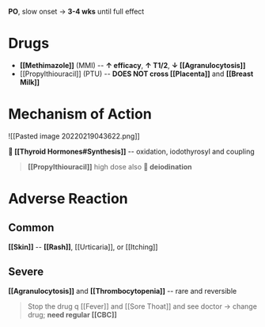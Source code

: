 **PO**, slow onset → **3-4 wks** until full effect

# Drugs
- **[[Methimazole]]** (MMI) -- **↑ efficacy**, **↑ T1/2**, **↓ [[Agranulocytosis]]**
- [[Propylthiouracil]] (PTU) -- **DOES NOT cross [[Placenta]]** and **[[Breast Milk]]**

# Mechanism of Action

![[Pasted image 20220219043622.png]]

** [[Thyroid Hormones#Synthesis]]** -- oxidation, iodothyrosyl and coupling
> **[[Propylthiouracil]]** high dose also ** deiodination**

# Adverse Reaction
## Common
**[[Skin]]** -- **[[Rash]]**, [[Urticaria]], or [[Itching]]

## Severe
**[[Agranulocytosis]]** and **[[Thrombocytopenia]]** -- rare and reversible

> Stop the drug q [[Fever]] and [[Sore Thoat]] and see doctor → change drug; **need regular [[CBC]]**


